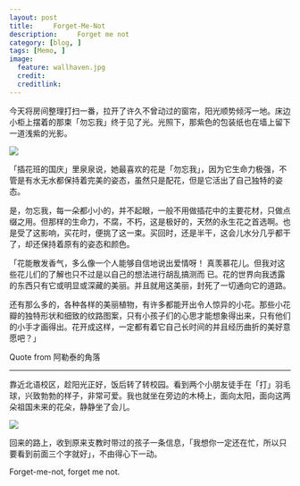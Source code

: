 ```yaml
---
layout: post  
title:     Forget-Me-Not
description:     Forget me not
category: [blog, ]  
tags: [Memo, ]  
image:
  feature: wallhaven.jpg
  credit:   
  creditlink:   
---
```



今天将房间整理打扫一番，拉开了许久不曾动过的窗帘，阳光顺势倾泻一地。床边小柜上摆着的那束「勿忘我」终于见了光。光照下，那紫色的包装纸也在墙上留下一道浅紫的光影。

![](http://7xp8y1.com1.z0.glb.clouddn.com/WeChat_1452404385.jpeg)

「插花班的国庆」里泉泉说，她最喜欢的花是「勿忘我」，因为它生命力极强，不管是有水无水都保持着完美的姿态，虽然只是配花，但是它活出了自己独特的姿态。

是，勿忘我，每一朵都小小的，并不起眼，一般不用做插花中的主要花材，只做点缀之用。但那样的生命力，不腐，不朽，这是极好的，天然的永生花之首选啊。也是受了这影响，买花时，便挑了这一束。买回时，还是半干，这会儿水分几乎都干了，却还保持着原有的姿态和颜色。

「花能散发香气，多么像一个人能够自信地说出爱情呀！ 真羡慕花儿。但我对这些花儿们的了解也只不过是以自己的想法进行胡乱搞测而 已。花的世界向我透露的东西只有它或明显或深藏的美丽。并且就用这美丽，封死了一切通向它的道路。

还有那么多的，各种各样的美丽植物，有许多都能开出令人惊异的小花。那些小花瓣的独特形状和细致的纹路图案，只有小孩子们的心思才能想象得出来，只有他们的小手才画得出。花开成这样，一定都有着它自己长时间的并且经历曲折的美好意愿吧？」

Quote from 阿勒泰的角落

*** 

靠近北语校区，趁阳光正好，饭后转了转校园。看到两个小朋友徒手在「打」羽毛球，兴致勃勃的样子，非常可爱。我也就坐在旁边的木椅上，面向太阳，面向这两朵祖国未来的花朵，静静坐了会儿。

![](http://7xp8y1.com1.z0.glb.clouddn.com/WeChat_1452404366.jpeg)

回来的路上，收到原来支教时带过的孩子一条信息，「我想你一定还在忙，所以只要看到前面三个字就好」，不由得心下一动。

Forget-me-not, forget me not.






